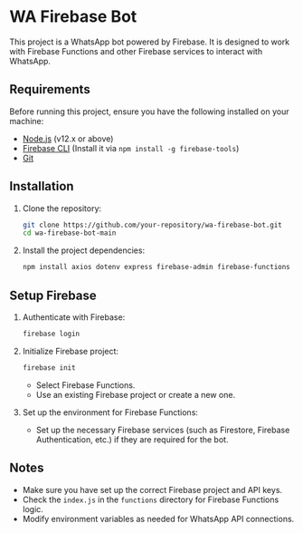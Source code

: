 
# WA Firebase Bot

This project is a WhatsApp bot powered by Firebase. It is designed to work with Firebase Functions and other Firebase services to interact with WhatsApp.

## Requirements

Before running this project, ensure you have the following installed on your machine:

- [Node.js](https://nodejs.org/en/) (v12.x or above)
- [Firebase CLI](https://firebase.google.com/docs/cli) (Install it via `npm install -g firebase-tools`)
- [Git](https://git-scm.com/)

## Installation

1. Clone the repository:
   ```bash
   git clone https://github.com/your-repository/wa-firebase-bot.git
   cd wa-firebase-bot-main
   ```

3. Install the project dependencies:
   ```bash
   npm install axios dotenv express firebase-admin firebase-functions form-data twilio
   ```

## Setup Firebase

1. Authenticate with Firebase:
   ```bash
   firebase login
   ```

2. Initialize Firebase project:
   ```bash
   firebase init
   ```

   - Select Firebase Functions.
   - Use an existing Firebase project or create a new one.

3. Set up the environment for Firebase Functions:
   - Set up the necessary Firebase services (such as Firestore, Firebase Authentication, etc.) if they are required for the bot.

## Notes

- Make sure you have set up the correct Firebase project and API keys.
- Check the `index.js` in the `functions` directory for Firebase Functions logic.
- Modify environment variables as needed for WhatsApp API connections.
